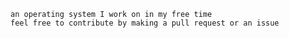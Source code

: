 ﻿```an operating system I work on in my free time```\
```feel free to contribute by making a pull request or an issue```
